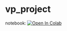 # vp_project
notebook: [![Open In Colab](https://colab.research.google.com/assets/colab-badge.svg)](
https://colab.research.google.com/github/fabioscap/vp_project/blob/master/test.ipynb)
